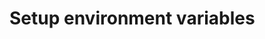 # Setup environment variables

<include from="Setup-environment-variables.md" element-id="list-of-steps"/>